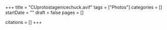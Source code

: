 +++
title = "CUprotostagenicechuck.avif"
tags = ["Photos"]
categories = []
startDate = ""
draft = false
pages = []

citations = []
+++
